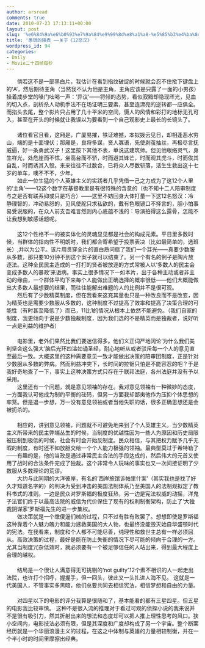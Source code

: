 ```yaml
---
author: arsread
comments: true
date: 2010-07-23 17:13:11+00:00
layout: post
slug: '%e6%84%9a%e6%b0%93%e7%9a%84%e9%99%8d%e8%a1%a8-%e5%85%b3%e4%ba%8e%e3%80%8a12%e6%80%92%e6%b1%89%e3%80%8b'
title: '愚氓的降表 ——关于《12怒汉》 '
wordpress_id: 94
categories:
- Daily
- Movie二十四帧每秒
---
```


　　倘若这不是一部黑白片，我估计在看到指纹破绽的时候就会忍不住揿下键盘上的‘A’，然后期待主角（当然我不认为他是主角，主角应该是只露了一面的小男孩）操着成步堂的嗓门吆喝一声：‘异议’——将倾的态势，看似寂黯却隐现晖光，见血的切入点，剖析杀人动机手法不在场证明三要素，甚至连漂亮的逆转都一应俱全。而掐头去尾，整个影片只占用了几十平米的空间，慑人的风情和彩打的地标无孔可入，甚至在开头的时候就让我误以为要看到一个自己观影史上最长的长镜头了。  
　　  
　　诸位看官且看，这厢是，广厦易摧，铁证难撼，本拟拨云见日，却相逢恶水穷山，端的是十面埋伏；那厢是，良将多谋，贤人寡语，先使剥茧抽丝，再极尽言抚威逼，好一条勇武汉子！这里按下其他不表，单说这建筑师。但见他眼络灵气，身生祥光，处危崖而不怵，坐高台而不骄，时而避其锋芒，时而观其虎斗，时而俟其自乱，时而诱其入彀。来来往往不过数合，已将众人尽数斩落，活生生救出这十七岁的单车，噢不不不，少年。  
　　如此一位生猛的个人英雄主义的实践者几乎凭借一己之力成为了这12个人里的‘主角’——12这个数字在基督教里是有很特殊的含意的（也不知十二人陪审制度与之是否有联系抑或只是巧合）——这里不妨回身大体打量一下这12名怒汉：冷静理智的，冲动易怒的，见风使舵只求私欲的，戴有色眼镜口不择言的，胆小怕事易受说服的，在众人前支吾难言然则内心底蕴不浅的：导演拍得这么露骨，怎能不让我想到敏感话题呢。  
　　  
　　这12个性格不一的被实体化的灵魂显见都是社会的构成元素。平日里多数时候，当群体的指向性不明朗时，我们都会寄希望于投票表决（比如最简单的，选班长）,并以为公平。该片用贯穿全片的直白质问扇了我们一个耳光——真要少数服从多数，那只要10分钟不到这个案子就可以结束了。另一个有名的例子是陶片放逐法。这种全民民主造成的一打打的贤者被放逐的方式常被人以‘多数人的民主会变成多数人的暴政’来诟病。事实上很多情况下一如本片，出于各种主动或者非主动的缘由，一个群体平均下来每个人能做出正确选择的概率很低——他们大概能做出大多数人最想要的结果，而往往能解出难题的人的比例并不是很可观。  
　　然后有了少数精英制度，但在我看来这充其量也只是一种改良而不是改变，因为精英也是需要少数服从多数的，这种制度不过提高了效率和提高了决策合理的可能性（有时甚至降低了）而已，11比1的情况从根本上依然不能避免。（我们自家的制度，我更倾向于说是少数独裁制度，因为我们选的不是精英而是独裁者，说好听一点是利益的维护者）  
　　  
　　电影里，老外们果然比我们要迷信得多。他们义正词严地阔论‘为什么我们美利坚会这么强大’脑后光环四溢如诵圣经，耐心地听从或者驳斥每一个人的意见直至最后一致。大概这里的这种需要意见一致才能做出决策的陪审团制度，正是针对少数服从多数的弊病。然而利益冲突下，长时间的拉锯只怕是不能容忍的吧？于是我好奇地查了一下，事实上这种决策方式只存在于联邦法庭，各州法庭并没有予以采用。  
　　这里还有一个问题，就是意见领袖的存在。我对意见领袖有一种微妙的态度，一方面我认可他成为制约平衡的砝码，但另一方面我却鄙夷他作为压抑个体思想的牢笼。但是退一步想，万一没有意见领袖或者当他失职的话，很多正确思想还是会被扼杀的。  
　　  
　　相应的，讲到意见领袖，问题就不可避免地来到了个人英雄主义。当少数精英主义所带来的民主弊端丛生的时候，当制度的优越性因为一些人为原因和历史局限被压制到极低的时候，社会有时会开始反制度。民众相信，与其把权力赋予几乎无暇的制度，有时还不如放胆交给一个个人能力极强的领袖。最典型莫过于希特勒了——有趣的是，他的当政是通过非常民主合法的手段达成的，然后伟大的元首又使用了战时的合法条件完成了独裁。这个非常令人玩味的事实也又一次间接证明了少数服从多数理论的荒谬。  
　　大约与此同期的大洋彼岸，有名的‘西岸旅馆诉帕里什案’（其实我也是找了好久才知道名字的）的判决为受到冲击的美国法制体系乃至美国人的法制观拟定了教科书式的准则。一边是民众对罗斯福的极度狂热，另一边是宪法权威的动摇，洋鬼子法官们终于以最高法院的威信为代价保住了现有的权利制衡架构，防止了‘大独裁阴谋家’罗斯福先生的进一步集权。  
　　做决策就是一个缴傻逼们械的过程，只不过有胜有败罢了。想想即使是罗斯福这种靠着个人魅力魄力和能力拯救美国的大人物，也最终没能毁灭始自华盛顿时代的宪法。在我看来，制度和个人都不可能尽善，纯理性和救世主总有一样必须屈从。高效决策的过程，最好是能在防止失衡的情况下尽可能的倾向于合理的一方。尤其当制度冗杂低效时，就必须要有一个被足够信任的人站出来，得到最大程度上合理的越权。  
　　  
　　结局是一个很让人满意得无可挑剔的‘not guilty’.12个素不相识的人一起走出法院，也许打个招呼，握握手，但一回头，彼此又一头扎进人海不见。 这就是一代美国人，不管事实多黑暗，他们总要共同去相信宪法，相信梦想和自由的力量。  
　　  
　　对四星以下的电影的评分我算是很随和了，基本能看的都有三星四星。但五星的电影我比较审慎。 这种不是很入流的推理对于看过可观的侦探小说的我来说并不是很有吸引力，然其折射出来的想法和态度却可以把人推上理性思考的风口。狭小空间内，电影技法必须有限，但是其深度和广度却构成了另一个宇宙。整个断案经历就是一个华丽浪漫主义的过程，在这之中体制与英雄的力量相较制衡，并在一个半小时的时间里摩擦出经典。
